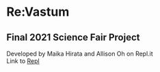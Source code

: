 # Re:Vastum
## Final 2021 Science Fair Project

Developed by Maika Hirata and Allison Oh on Repl.it  
Link to [Repl](https://re-vastum7.uni-mairata.repl.co/)
